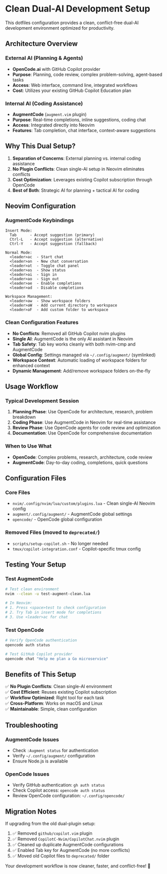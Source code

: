 # Clean Dual-AI Development Setup

This dotfiles configuration provides a clean, conflict-free dual-AI development environment optimized for productivity.

## Architecture Overview

### **External AI (Planning & Agents)**
- **OpenCode.ai** with GitHub Copilot provider
- **Purpose**: Planning, code review, complex problem-solving, agent-based tasks
- **Access**: Web interface, command line, integrated workflows
- **Cost**: Utilizes your existing GitHub Copilot Education plan

### **Internal AI (Coding Assistance)**
- **AugmentCode** (`augment.vim` plugin)
- **Purpose**: Real-time completions, inline suggestions, coding chat
- **Access**: Integrated directly into Neovim
- **Features**: Tab completion, chat interface, context-aware suggestions

## Why This Dual Setup?

1. **Separation of Concerns**: External planning vs. internal coding assistance
2. **No Plugin Conflicts**: Clean single-AI setup in Neovim eliminates conflicts
3. **Cost Optimization**: Leverages existing Copilot subscription through OpenCode
4. **Best of Both**: Strategic AI for planning + tactical AI for coding

## Neovim Configuration

### **AugmentCode Keybindings**
```
Insert Mode:
  Tab      - Accept suggestion (primary)
  Ctrl-L   - Accept suggestion (alternative)  
  Ctrl-Y   - Accept suggestion (fallback)

Normal Mode:
  <leader>ac  - Start chat
  <leader>an  - New chat conversation
  <leader>at  - Toggle chat panel
  <leader>as  - Show status
  <leader>ai  - Sign in
  <leader>ao  - Sign out
  <leader>ae  - Enable completions
  <leader>ad  - Disable completions
  
Workspace Management:
  <leader>aw  - Show workspace folders
  <leader>aW  - Add current directory to workspace
  <leader>aF  - Add custom folder to workspace
```

### **Clean Configuration Features**
- **No Conflicts**: Removed all GitHub Copilot nvim plugins
- **Single AI**: AugmentCode is the only AI assistant in Neovim
- **Tab Safety**: Tab key works cleanly with both nvim-cmp and AugmentCode
- **Global Config**: Settings managed via `~/.config/augment/` (symlinked)
- **Workspace Context**: Automatic loading of workspace folders for enhanced context
- **Dynamic Management**: Add/remove workspace folders on-the-fly

## Usage Workflow

### **Typical Development Session**
1. **Planning Phase**: Use OpenCode for architecture, research, problem breakdown
2. **Coding Phase**: Use AugmentCode in Neovim for real-time assistance
3. **Review Phase**: Use OpenCode agents for code review and optimization
4. **Documentation**: Use OpenCode for comprehensive documentation

### **When to Use What**
- **OpenCode**: Complex problems, research, architecture, code review
- **AugmentCode**: Day-to-day coding, completions, quick questions

## Configuration Files

### **Core Files**
- `nvim/.config/nvim/lua/custom/plugins.lua` - Clean single-AI Neovim config
- `augment/.config/augment/` - AugmentCode global settings
- `opencode/` - OpenCode global configuration

### **Removed Files** (moved to `deprecated/`)
- `scripts/setup-copilot.sh` - No longer needed
- `tmux/copilot-integration.conf` - Copilot-specific tmux config

## Testing Your Setup

### **Test AugmentCode**
```bash
# Test clean environment
nvim --clean -u test-augment-clean.lua

# In Neovim:
# 1. Press <space>test to check configuration
# 2. Try Tab in insert mode for completions
# 3. Use <leader>ac for chat
```

### **Test OpenCode**
```bash
# Verify OpenCode authentication
opencode auth status

# Test GitHub Copilot provider
opencode chat "Help me plan a Go microservice"
```

## Benefits of This Setup

✅ **No Plugin Conflicts**: Clean single-AI environment  
✅ **Cost Efficient**: Reuses existing Copilot subscription  
✅ **Workflow Optimized**: Right tool for each task  
✅ **Cross-Platform**: Works on macOS and Linux  
✅ **Maintainable**: Simple, clean configuration  

## Troubleshooting

### **AugmentCode Issues**
- Check `:Augment status` for authentication
- Verify `~/.config/augment/` configuration
- Ensure Node.js is available

### **OpenCode Issues**
- Verify GitHub authentication: `gh auth status`
- Check Copilot access: `opencode auth status`
- Review OpenCode configuration: `~/.config/opencode/`

## Migration Notes

If upgrading from the old dual-plugin setup:
1. ✅ Removed `github/copilot.vim` plugin
2. ✅ Removed `CopilotC-Nvim/CopilotChat.nvim` plugin  
3. ✅ Cleaned up duplicate AugmentCode configurations
4. ✅ Enabled Tab key for AugmentCode (no more conflicts)
5. ✅ Moved old Copilot files to `deprecated/` folder

Your development workflow is now cleaner, faster, and conflict-free! 🚀